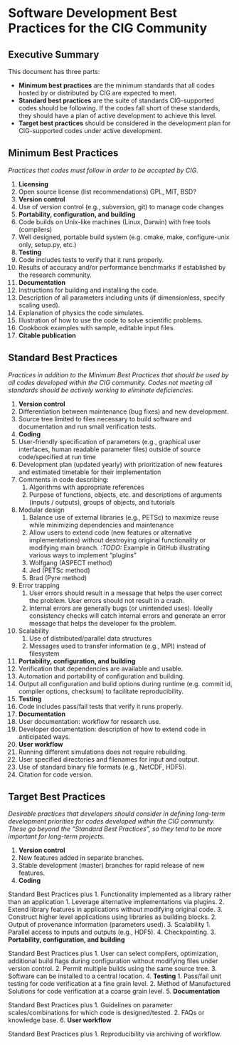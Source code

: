 # Software Development Best Practices for the CIG Community

## Executive Summary

This document has three parts:
* **Minimum best practices** are the minimum standards that all codes hosted by or distributed by CIG are expected to meet.
* **Standard best practices** are the suite of standards CIG-supported codes should be following. If the codes fall short of these standards, they should have a plan of active development to achieve this level.
* **Target best practices** should be considered in the development plan for CIG-supported codes under active development. 


## Minimum Best Practices
*Practices that codes must follow in order to be accepted by CIG.*

1. **Licensing**
  1. Open source license (list recommendations) GPL, MIT, BSD?
2. **Version control**
  1. Use of version control (e.g., subversion, git) to manage code changes
3. **Portability, configuration, and building**
  1. Code builds on Unix-like machines (Linux, Darwin) with free tools (compilers)
  2. Well designed, portable build system (e.g. cmake, make, configure-unix only, setup.py, etc.)
4. **Testing**
  1. Code includes tests to verify that it runs properly.
  2. Results of accuracy and/or performance benchmarks if established by the research community.
5. **Documentation**
  1. Instructions for building and installing the code.
  2. Description of all parameters including units (if dimensionless, specify scaling used).
  3. Explanation of physics the code simulates.
  4. Illustration of how to use the code to solve scientific problems.
  5. Cookbook examples with sample, editable input files.
6. **Citable publication**

## Standard Best Practices

*Practices in addition to the Minimum Best Practices that should be used by all codes developed within the CIG community. Codes not meeting all standards should be actively working to eliminate deficiencies.*

1. **Version control**
  1. Differentiation between maintenance (bug fixes) and new development. 
  2. Source tree limited to files necessary to build software and documentation and run small verification tests.
2. **Coding**
  1. User-friendly specification of parameters (e.g., graphical user interfaces, human readable parameter files) outside of source code/specified at run time
  2. Development plan (updated yearly) with prioritization of new features and estimated timetable for their implementation
  3. Comments in code describing:
	  1. Algorithms with appropriate references
	  2. Purpose of functions, objects, etc. and descriptions of arguments (inputs / outputs), groups of objects, and tutorials
  4. Modular design
	 1. Balance use of external libraries (e.g., PETSc) to maximize reuse while minimizing dependencies and maintenance
	 2. Allow users to extend code (new features or alternative implementations) without destroying original functionality or modifying main branch.
	   _:TODO:_ Example in GitHub illustrating various ways to implement “plugins”
	   1. Wolfgang (ASPECT method)
	   2. Jed (PETSc method)
	   3. Brad (Pyre method)
  5. Error trapping
	 1. User errors should result in a message that helps the user correct the problem. User errors should not result in a crash.
	 2. Internal errors are generally bugs (or unintended uses). Ideally consistency checks will catch internal errors and generate an error message that helps the developer fix the problem.
  6. Scalability
	 1. Use of distributed/parallel data structures
	 2. Messages used to transfer information (e.g., MPI) instead of filesystem
3. **Portability, configuration, and building**
  1. Verification that dependencies are available and usable.
  2. Automation and portability of configuration and building.
  3. Output all configuration and build options during runtime (e.g. commit id, compiler options, checksum) to facilitate reproducibility.
4. **Testing**
  1. Code includes pass/fail tests that verify it runs properly.
5. **Documentation**
  1. User documentation: workflow for research use.
  2. Developer documentation: description of how to extend code in anticipated ways.
6. **User workflow**
  1. Running different simulations does not require rebuilding.
  2. User specified directories and filenames for input and output.
  3. Use of standard binary file formats (e.g., NetCDF, HDF5).
  4. Citation for code version.

## Target Best Practices

*Desirable practices that developers should consider in defining long-term development priorities for codes developed within the CIG community. These go beyond the “Standard Best Practices”, so they tend to be more important for long-term projects.*

1. **Version control**
  1. New features added in separate branches.
  2. Stable development (master) branches for rapid release of new features.
2. **Coding**

  Standard Best Practices plus
    1. Functionality implemented as a library rather than an application
	  1. Leverage alternative implementations via plugins.
	  2. Extend library features in applications without modifying original code.
	  3. Construct higher level applications using libraries as building blocks.
	2. Output of provenance information (parameters used).
	3. Scalability
	  1. Parallel access to inputs and outputs (e.g., HDF5).
	4. Checkpointing.
3. **Portability, configuration, and building**

  Standard Best Practices plus
    1. User can select compilers, optimization, additional build flags during configuration without modifying files under version control.
	2. Permit multiple builds using the same source tree.
	3. Software can be installed to a central location.
4. **Testing**
    1. Pass/fail unit testing for code verification at a fine grain level.
    2. Method of Manufactured Solutions for code verification at a coarse grain level.
5. **Documentation**

  Standard Best Practices plus
    1. Guidelines on parameter scales/combinations for which code is designed/tested.
    2. FAQs or knowledge base.
6. **User workflow**

  Standard Best Practices plus
    1. Reproducibility via archiving of workflow.

